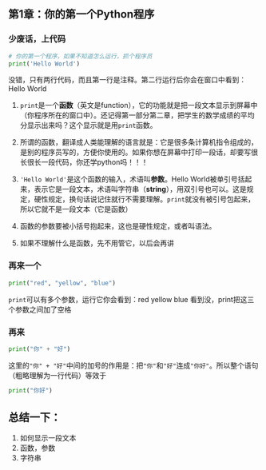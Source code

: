 ## 第1章：你的第一个Python程序

### 少废话，上代码

```python
# 你的第一个程序，如果不知道怎么运行，抓个程序员
print('Hello World')
```

没错，只有两行代码，而且第一行是注释。第二行运行后你会在窗口中看到：Hello World

1. `print`是一个**函数**（英文是function），它的功能就是把一段文本显示到屏幕中（你程序所在的窗口中）。还记得第一部分第二章，把学生的数学成绩的平均分显示出来吗？这个显示就是用`print`函数。

2. 所谓的函数，翻译成人类能理解的语言就是：它是很多条计算机指令组成的，是别的程序员写的，方便你使用的。如果你想在屏幕中打印一段话，却要写很长很长一段代码，你还学python吗！！！

3. `'Hello World'`是这个函数的输入，术语叫**参数**。Hello World被单引号括起来，表示它是一段文本，术语叫字符串（**string**），用双引号也可以。这是规定，硬性规定，换句话说记住就行不需要理解。`print`就没有被引号包起来，所以它就不是一段文本（它是函数）

4. 函数的参数要被小括号抱起来，这也是硬性规定，或者叫语法。

5. 如果不理解什么是函数，先不用管它，以后会再讲


### 再来一个
```python
print("red", "yellow", "blue")
```

`print`可以有多个参数，运行它你会看到：red yellow blue 看到没，print把这三个参数之间加了空格


### 再来
```python
print("你" + "好")
```
这里的`"你" + "好"`中间的加号的作用是：把`"你"`和`"好"`连成`"你好"`。所以整个语句（粗略理解为一行代码）等效于

```python
print("你好")
```

## 总结一下：
1. 如何显示一段文本
2. 函数，参数
3. 字符串